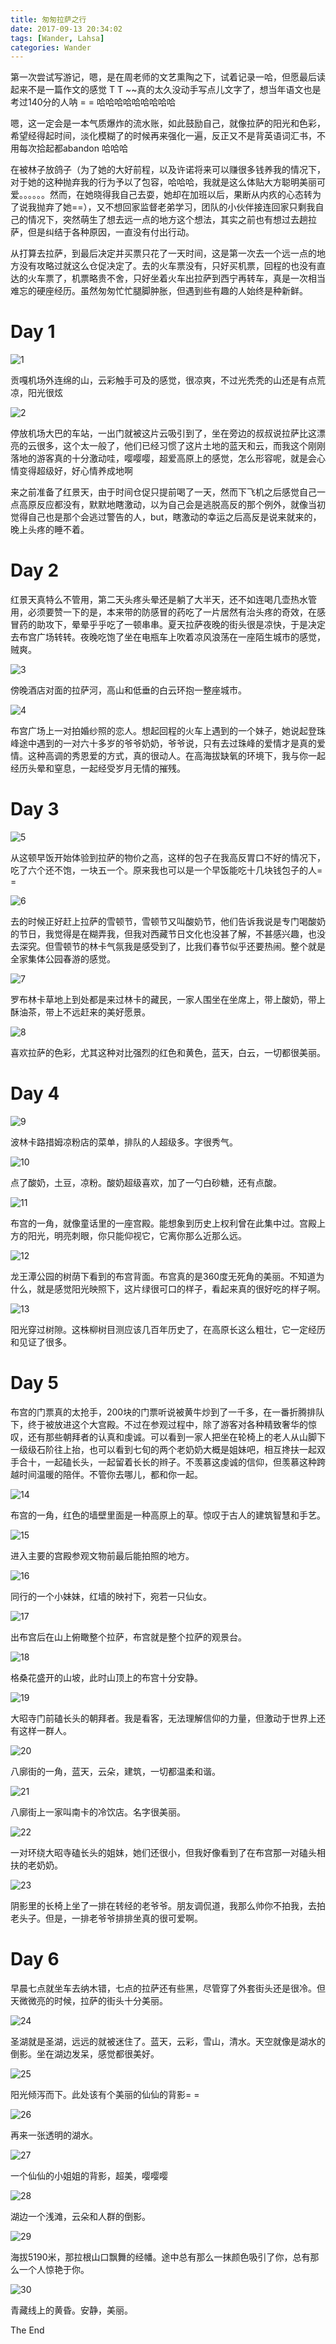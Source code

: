 ```yaml
---
title: 匆匆拉萨之行
date: 2017-09-13 20:34:02
tags: [Wander, Lahsa]
categories: Wander
---
```

第一次尝试写游记，嗯，是在周老师的文艺熏陶之下，试着记录一哈，但愿最后读起来不是一篇作文的感觉 T T \~\~真的太久没动手写点儿文字了，想当年语文也是考过140分的人呐 = = 哈哈哈哈哈哈哈哈哈
<!--more-->

嗯，这一定会是一本气质爆炸的流水账，如此鼓励自己，就像拉萨的阳光和色彩，希望经得起时间，淡化模糊了的时候再来强化一遍，反正又不是背英语词汇书，不用每次拾起都abandon 哈哈哈

在被林子放鸽子（为了她的大好前程，以及许诺将来可以赚很多钱养我的情况下，对于她的这种抛弃我的行为予以了包容，哈哈哈，我就是这么体贴大方聪明美丽可爱。。。。。。然而，在她晓得我自己去耍，她却在加班以后，果断从内疚的心态转为了说我抛弃了她==），又不想回家监督老弟学习，团队的小伙伴接连回家只剩我自己的情况下，突然萌生了想去远一点的地方这个想法，其实之前也有想过去趟拉萨，但是纠结于各种原因，一直没有付出行动。

从打算去拉萨，到最后决定并买票只花了一天时间，这是第一次去一个远一点的地方没有攻略过就这么仓促决定了。去的火车票没有，只好买机票，回程的也没有直达的火车票了，机票略贵不舍，只好坐着火车出拉萨到西宁再转车，真是一次相当难忘的硬座经历。虽然匆匆忙忙腿脚肿胀，但遇到些有趣的人始终是种新鲜。

# Day 1 #
![1](/images/tour_lahsa/1.JPG)

贡嘎机场外连绵的山，云彩触手可及的感觉，很凉爽，不过光秃秃的山还是有点荒凉，阳光很炫

![2](/images/tour_lahsa/2.JPG)

停放机场大巴的车站，一出门就被这片云吸引到了，坐在旁边的叔叔说拉萨比这漂亮的云很多，这个太一般了，他们已经习惯了这片土地的蓝天和云，而我这个刚刚落地的游客真的十分激动哇，嘤嘤嘤，超爱高原上的感觉，怎么形容呢，就是会心情变得超级好，好心情养成地啊

来之前准备了红景天，由于时间仓促只提前喝了一天，然而下飞机之后感觉自己一点高原反应都没有，默默地瞎激动，以为自己会是逃脱高反的那个例外，就像当初觉得自己也是那个会逃过警告的人，but，瞎激动的幸运之后高反是说来就来的，晚上头疼的睡不着。

# Day 2 #
红景天真特么不管用，第二天头疼头晕还是躺了大半天，还不如连喝几壶热水管用，必须要赞一下的是，本来带的防感冒的药吃了一片居然有治头疼的奇效，在感冒药的助攻下，晕晕乎乎吃了一顿串串。夏天拉萨夜晚的街头很是凉快，于是决定去布宫广场转转。夜晚吃饱了坐在电瓶车上吹着凉风浪荡在一座陌生城市的感觉，贼爽。

![3](/images/tour_lahsa/3.JPG)

傍晚酒店对面的拉萨河，高山和低垂的白云环抱一整座城市。


![4](/images/tour_lahsa/4.JPG)

布宫广场上一对拍婚纱照的恋人。想起回程的火车上遇到的一个妹子，她说起登珠峰途中遇到的一对六十多岁的爷爷奶奶，爷爷说，只有去过珠峰的爱情才是真的爱情。这种高调的秀恩爱的方式，真的很动人。在高海拔缺氧的环境下，我与你一起经历头晕和窒息，一起经受岁月无情的摧残。
# Day 3 #

![5](/images/tour_lahsa/5.JPG)
 
从这顿早饭开始体验到拉萨的物价之高，这样的包子在我高反胃口不好的情况下，吃了六个还不饱，一块五一个。原来我也可以是一个早饭能吃十几块钱包子的人= =

![6](/images/tour_lahsa/6.JPG)

去的时候正好赶上拉萨的雪顿节，雪顿节又叫酸奶节，他们告诉我说是专门喝酸奶的节日，我觉得是在糊弄我，但我对西藏节日文化也没甚了解，不甚感兴趣，也没去深究。但雪顿节的林卡气氛我是感受到了，比我们春节似乎还要热闹。整个就是全家集体公园春游的感觉。

![7](/images/tour_lahsa/7.JPG)

罗布林卡草地上到处都是来过林卡的藏民，一家人围坐在坐席上，带上酸奶，带上酥油茶，带上不远赶来的美好愿景。

![8](/images/tour_lahsa/8.JPG)

喜欢拉萨的色彩，尤其这种对比强烈的红色和黄色，蓝天，白云，一切都很美丽。
# Day 4 #

![9](/images/tour_lahsa/9.JPG)

波林卡路措姆凉粉店的菜单，排队的人超级多。字很秀气。

![10](/images/tour_lahsa/10.JPG)

点了酸奶，土豆，凉粉。酸奶超级喜欢，加了一勺白砂糖，还有点酸。

![11](/images/tour_lahsa/11.JPG)

布宫的一角，就像童话里的一座宫殿。能想象到历史上权利曾在此集中过。宫殿上方的阳光，明亮刺眼，你只能仰视它，它离你那么近那么远。

![12](/images/tour_lahsa/12.JPG)

龙王潭公园的树荫下看到的布宫背面。布宫真的是360度无死角的美丽。不知道为什么，就是感觉阳光映照下，这片绿很可口的样子，看起来真的很好吃的样子啊。

![13](/images/tour_lahsa/13.JPG)

阳光穿过树隙。这株柳树目测应该几百年历史了，在高原长这么粗壮，它一定经历和见证了很多。
# Day 5 #

布宫的门票真的太抢手，200块的门票听说被黄牛炒到了一千多，在一番折腾排队下，终于被放进这个大宫殿。不过在参观过程中，除了游客对各种精致奢华的惊叹，还有那些朝拜者的认真和虔诚。可以看到一家人把坐在轮椅上的老人从山脚下一级级石阶往上抬，也可以看到七旬的两个老奶奶大概是姐妹吧，相互搀扶一起双手合十，一起磕长头，一起留着长长的辫子。不羡慕这虔诚的信仰，但羡慕这种跨越时间温暖的陪伴。不管你去哪儿，都和你一起。

![14](/images/tour_lahsa/14.JPG)

布宫的一角，红色的墙壁里面是一种高原上的草。惊叹于古人的建筑智慧和手艺。

![15](/images/tour_lahsa/15.JPG)

进入主要的宫殿参观文物前最后能拍照的地方。

![16](/images/tour_lahsa/16.JPG)

同行的一个小妹妹，红墙的映衬下，宛若一只仙女。

![17](/images/tour_lahsa/17.JPG)

出布宫后在山上俯瞰整个拉萨，布宫就是整个拉萨的观景台。

![18](/images/tour_lahsa/18.JPG)

格桑花盛开的山坡，此时山顶上的布宫十分安静。

![19](/images/tour_lahsa/19.JPG)

大昭寺门前磕长头的朝拜者。我是看客，无法理解信仰的力量，但激动于世界上还有这样一群人。

![20](/images/tour_lahsa/20.JPG)

八廓街的一角，蓝天，云朵，建筑，一切都温柔和谐。

![21](/images/tour_lahsa/21.JPG)

八廓街上一家叫南卡的冷饮店。名字很美丽。

![22](/images/tour_lahsa/22.JPG)

一对环绕大昭寺磕长头的姐妹，她们还很小，但我好像看到了在布宫那一对磕头相扶的老奶奶。

![23](/images/tour_lahsa/23.JPG)

阴影里的长椅上坐了一排在转经的老爷爷。朋友调侃道，我那么帅你不拍我，去拍老头子。但是，一排老爷爷排排坐真的很可爱啊。
# Day 6 #

早晨七点就坐车去纳木错，七点的拉萨还有些黑，尽管穿了外套街头还是很冷。但天微微亮的时候，拉萨的街头十分美丽。

![24](/images/tour_lahsa/24.JPG)

圣湖就是圣湖，远远的就被迷住了。蓝天，云彩，雪山，清水。天空就像是湖水的倒影。坐在湖边发呆，感觉都很美好。

![25](/images/tour_lahsa/25.JPG)

阳光倾泻而下。此处该有个美丽的仙仙的背影= =

![26](/images/tour_lahsa/26.JPG)

再来一张透明的湖水。

![27](/images/tour_lahsa/27.JPG)

一个仙仙的小姐姐的背影，超美，嘤嘤嘤

![28](/images/tour_lahsa/28.JPG)

湖边一个浅滩，云朵和人群的倒影。

![29](/images/tour_lahsa/29.JPG)

海拔5190米，那拉根山口飘舞的经幡。途中总有那么一抹颜色吸引了你，总有那么一个人惊艳于你。

![30](/images/tour_lahsa/30.JPG)

青藏线上的黄昏。安静，美丽。


The End